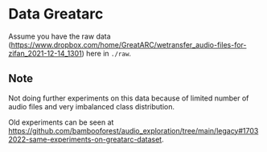 # Data Greatarc

Assume you have the raw data (https://www.dropbox.com/home/GreatARC/wetransfer_audio-files-for-zifan_2021-12-14_1301) here in `./raw`.

## Note

Not doing further experiments on this data because of limited number of audio files and very imbalanced class distribution.

Old experiments can be seen at https://github.com/bambooforest/audio_exploration/tree/main/legacy#17032022-same-experiments-on-greatarc-dataset.